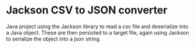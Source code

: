 # Jackson CSV to JSON converter 

Java project using the Jackson library to read a csv file and deserialize into a Java object. These are then persisted
to a target file, again using Jackson to serialize the object into a json string.  


